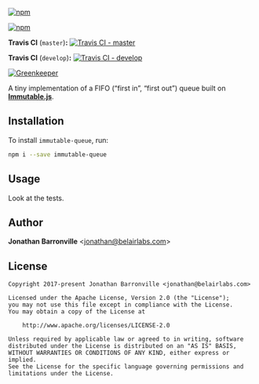 [![npm](https://img.shields.io/npm/v/immutable-queue.svg?style=flat-square)][shield-npm-version-link]

[![npm](https://img.shields.io/npm/l/immutable-queue.svg?style=flat-square)][shield-npm-license-link]

__Travis CI__ (`master`)__:__ [![Travis CI - master](https://img.shields.io/travis/jonathanmarvens/immutable-js-queue/master.svg?style=flat-square)][shield-travis-ci-link]

__Travis CI__ (`develop`)__:__ [![Travis CI - develop](https://img.shields.io/travis/jonathanmarvens/immutable-js-queue/develop.svg?style=flat-square)][shield-travis-ci-link]

[![Greenkeeper](https://badges.greenkeeper.io/jonathanmarvens/immutable-js-queue.svg)][shield-greenkeeper-link]

A tiny implementation of a FIFO (“first in”, “first out”) queue built on [__Immutable.js__](https://facebook.github.io/immutable-js).

## Installation

To install `immutable-queue`, run:

```sh
npm i --save immutable-queue
```

## Usage

Look at the tests.

## Author

__Jonathan Barronville__ <[jonathan@belairlabs.com](mailto:jonathan@belairlabs.com)>

## License

```
Copyright 2017-present Jonathan Barronville <jonathan@belairlabs.com>

Licensed under the Apache License, Version 2.0 (the "License");
you may not use this file except in compliance with the License.
You may obtain a copy of the License at

    http://www.apache.org/licenses/LICENSE-2.0

Unless required by applicable law or agreed to in writing, software
distributed under the License is distributed on an "AS IS" BASIS,
WITHOUT WARRANTIES OR CONDITIONS OF ANY KIND, either express or implied.
See the License for the specific language governing permissions and
limitations under the License.
```

[shield-greenkeeper-link]: https://greenkeeper.io
[shield-npm-license-link]: http://spdx.org/licenses/Apache-2.0.html
[shield-npm-version-link]: https://www.npmjs.com/package/immutable-queue
[shield-travis-ci-link]: https://travis-ci.org/jonathanmarvens/immutable-js-queue
